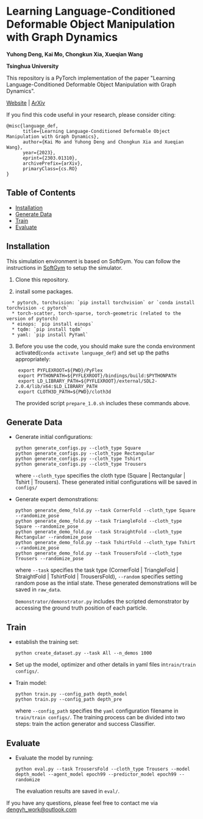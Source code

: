 # Learning Language-Conditioned Deformable Object Manipulation with Graph Dynamics
**Yuhong Deng, Kai Mo, Chongkun Xia, Xueqian Wang**

**Tsinghua University**

This repository is a PyTorch implementation of the paper "Learning Language-Conditioned Deformable Object Manipulation with Graph Dynamics".

[Website](https://sites.google.com/view/language-deformable) | [ArXiv](https://arxiv.org/abs/2303.01310)

If you find this code useful in your research, please consider citing:

~~~
@misc{language_def,
      title={Learning Language-Conditioned Deformable Object Manipulation with Graph Dynamics}, 
      author={Kai Mo and Yuhong Deng and Chongkun Xia and Xueqian Wang},
      year={2023},
      eprint={2303.01310},
      archivePrefix={arXiv},
      primaryClass={cs.RO}
}
~~~

## Table of Contents
* [Installation](#Installation)
* [Generate Data](#Generate-Data)
* [Train](#Train)
* [Evaluate](#Evaluate)

## Installation
This simulation environment is based on SoftGym. You can follow the instructions in [SoftGym](https://github.com/Xingyu-Lin/softgym) to setup the simulator.

1. Clone this repository.

2. install some packages.
  ~~~
    * pytorch, torchvision: `pip install torchvision` or `conda install torchvision -c pytorch`
    * torch-scatter, torch-sparse, torch-geometric (related to the version of pytorch)
    * einops: `pip install einops`
    * tqdm: `pip install tqdm`
    * yaml: `pip install PyYaml`
  ~~~

3. Before you use the code, you should make sure the conda environment activated(`conda activate language_def`) and set up the paths appropriately: 
   ~~~
    export PYFLEXROOT=${PWD}/PyFlex
    export PYTHONPATH=${PYFLEXROOT}/bindings/build:$PYTHONPATH
    export LD_LIBRARY_PATH=${PYFLEXROOT}/external/SDL2-2.0.4/lib/x64:$LD_LIBRARY_PATH
    export CLOTH3D_PATH=${PWD}/cloth3d
   ~~~
   The provided script `prepare_1.0.sh` includes these commands above.

## Generate Data

* Generate initial configurations:

  ~~~
  python generate_configs.py --cloth_type Square
  python generate_configs.py --cloth_type Rectangular
  python generate_configs.py --cloth_type Tshirt
  python generate_configs.py --cloth_type Trousers
  ~~~

  where `--cloth_type` specifies  the cloth type (Square | Rectangular | Tshirt | Trousers). These generated initial configurations will be saved in `configs/`

* Generate expert demonstrations:

  ```
  python generate_demo_fold.py --task CornerFold --cloth_type Square --randomize_pose
  python generate_demo_fold.py --task TriangleFold --cloth_type Square --randomize_pose
  python generate_demo_fold.py --task StraightFold --cloth_type Rectangular --randomize_pose
  python generate_demo_fold.py --task TshirtFold --cloth_type Tshirt --randomize_pose
  python generate_demo_fold.py --task TrousersFold --cloth_type Trousers --randomize_pose
  ```

  where `--task` specifies the task type (CornerFold | TriangleFold | StraightFold | TshirtFold | TrousersFold), `--random` specifies setting random pose as the intial state. These generated demonstrations will be saved in `raw_data`.


  `Demonstrator/demonstrator.py` includes the scripted demonstrator by accessing the ground truth position of each particle.

## Train 

* establish the training set:

  ```
  python create_dataset.py --task All --n_demos 1000
  ```

* Set up the model, optimizer and other details in yaml files in`train/train configs/`.

* Train model:

  ```
  python train.py --config_path depth_model
  python train.py --config_path depth_pre

  ```
  where `--config_path` specifies the `yaml` configuration filename in `train/train configs/`. The training process can be divided into two steps: train the
  action generator and success Classifier. 

## Evaluate 

* Evaluate the  model by running:

  ```
  python eval.py --task TrousersFold --cloth_type Trousers --model depth_model --agent_model epoch99 --predictor_model epoch99 --randomize

  ```

  The evaluation results are saved in `eval/`.

If you have any questions, please feel free to contact me via dengyh_work@outlook.com

